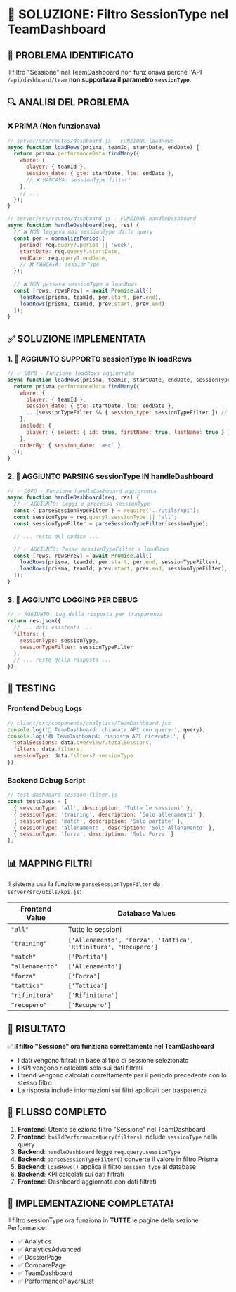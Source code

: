 # 🔧 SOLUZIONE: Filtro SessionType nel TeamDashboard

## 🎯 PROBLEMA IDENTIFICATO
Il filtro "Sessione" nel TeamDashboard non funzionava perché l'API `/api/dashboard/team` **non supportava il parametro `sessionType`**.

## 🔍 ANALISI DEL PROBLEMA

### ❌ PRIMA (Non funzionava)
```javascript
// server/src/routes/dashboard.js - FUNZIONE loadRows
async function loadRows(prisma, teamId, startDate, endDate) {
  return prisma.performanceData.findMany({
    where: {
      player: { teamId },
      session_date: { gte: startDate, lte: endDate },
      // ❌ MANCAVA: sessionType filter!
    },
    // ...
  });
}

// server/src/routes/dashboard.js - FUNZIONE handleDashboard
async function handleDashboard(req, res) {
  // ❌ NON leggeva mai sessionType dalla query
  const per = normalizePeriod({
    period: req.query?.period || 'week',
    startDate: req.query?.startDate,
    endDate: req.query?.endDate,
    // ❌ MANCAVA: sessionType
  });
  
  // ❌ NON passava sessionType a loadRows
  const [rows, rowsPrev] = await Promise.all([
    loadRows(prisma, teamId, per.start, per.end),
    loadRows(prisma, teamId, prev.start, prev.end),
  ]);
}
```

## ✅ SOLUZIONE IMPLEMENTATA

### 1. 🔧 AGGIUNTO SUPPORTO sessionType IN loadRows
```javascript
// ✅ DOPO - Funzione loadRows aggiornata
async function loadRows(prisma, teamId, startDate, endDate, sessionTypeFilter) {
  return prisma.performanceData.findMany({
    where: {
      player: { teamId },
      session_date: { gte: startDate, lte: endDate },
      ...(sessionTypeFilter && { session_type: sessionTypeFilter }) // ✅ AGGIUNTO
    },
    include: {
      player: { select: { id: true, firstName: true, lastName: true } }
    },
    orderBy: { session_date: 'asc' }
  });
}
```

### 2. 🔧 AGGIUNTO PARSING sessionType IN handleDashboard
```javascript
// ✅ DOPO - Funzione handleDashboard aggiornata
async function handleDashboard(req, res) {
  // ✅ AGGIUNTO: Leggi e processa sessionType
  const { parseSessionTypeFilter } = require('../utils/kpi');
  const sessionType = req.query?.sessionType || 'all';
  const sessionTypeFilter = parseSessionTypeFilter(sessionType);

  // ... resto del codice ...

  // ✅ AGGIUNTO: Passa sessionTypeFilter a loadRows
  const [rows, rowsPrev] = await Promise.all([
    loadRows(prisma, teamId, per.start, per.end, sessionTypeFilter),
    loadRows(prisma, teamId, prev.start, prev.end, sessionTypeFilter),
  ]);
}
```

### 3. 🔧 AGGIUNTO LOGGING PER DEBUG
```javascript
// ✅ AGGIUNTO: Log della risposta per trasparenza
return res.json({
  // ... dati esistenti ...
  filters: {
    sessionType: sessionType,
    sessionTypeFilter: sessionTypeFilter
  },
  // ... resto della risposta ...
});
```

## 🧪 TESTING

### Frontend Debug Logs
```javascript
// client/src/components/analytics/TeamDashboard.jsx
console.log('🔵 TeamDashboard: chiamata API con query:', query);
console.log('🟢 TeamDashboard: risposta API ricevuta:', {
  totalSessions: data.overview?.totalSessions,
  filters: data.filters,
  sessionType: data.filters?.sessionType
});
```

### Backend Debug Script
```javascript
// test-dashboard-session-filter.js
const testCases = [
  { sessionType: 'all', description: 'Tutte le sessioni' },
  { sessionType: 'training', description: 'Solo allenamenti' },
  { sessionType: 'match', description: 'Solo partite' },
  { sessionType: 'allenamento', description: 'Solo Allenamento' },
  { sessionType: 'forza', description: 'Solo Forza' }
];
```

## 📊 MAPPING FILTRI

Il sistema usa la funzione `parseSessionTypeFilter` da `server/src/utils/kpi.js`:

| Frontend Value | Database Values |
|----------------|-----------------|
| `"all"` | Tutte le sessioni |
| `"training"` | `['Allenamento', 'Forza', 'Tattica', 'Rifinitura', 'Recupero']` |
| `"match"` | `['Partita']` |
| `"allenamento"` | `['Allenamento']` |
| `"forza"` | `['Forza']` |
| `"tattica"` | `['Tattica']` |
| `"rifinitura"` | `['Rifinitura']` |
| `"recupero"` | `['Recupero']` |

## 🎯 RISULTATO

✅ **Il filtro "Sessione" ora funziona correttamente nel TeamDashboard**

- I dati vengono filtrati in base al tipo di sessione selezionato
- I KPI vengono ricalcolati solo sui dati filtrati
- I trend vengono calcolati correttamente per il periodo precedente con lo stesso filtro
- La risposta include informazioni sui filtri applicati per trasparenza

## 🔄 FLUSSO COMPLETO

1. **Frontend**: Utente seleziona filtro "Sessione" nel TeamDashboard
2. **Frontend**: `buildPerformanceQuery(filters)` include `sessionType` nella query
3. **Backend**: `handleDashboard` legge `req.query.sessionType`
4. **Backend**: `parseSessionTypeFilter()` converte il valore in filtro Prisma
5. **Backend**: `loadRows()` applica il filtro `session_type` al database
6. **Backend**: KPI calcolati sui dati filtrati
7. **Frontend**: Dashboard aggiornata con dati filtrati

## 🚀 IMPLEMENTAZIONE COMPLETATA!

Il filtro sessionType ora funziona in **TUTTE** le pagine della sezione Performance:
- ✅ Analytics
- ✅ AnalyticsAdvanced  
- ✅ DossierPage
- ✅ ComparePage
- ✅ TeamDashboard
- ✅ PerformancePlayersList
